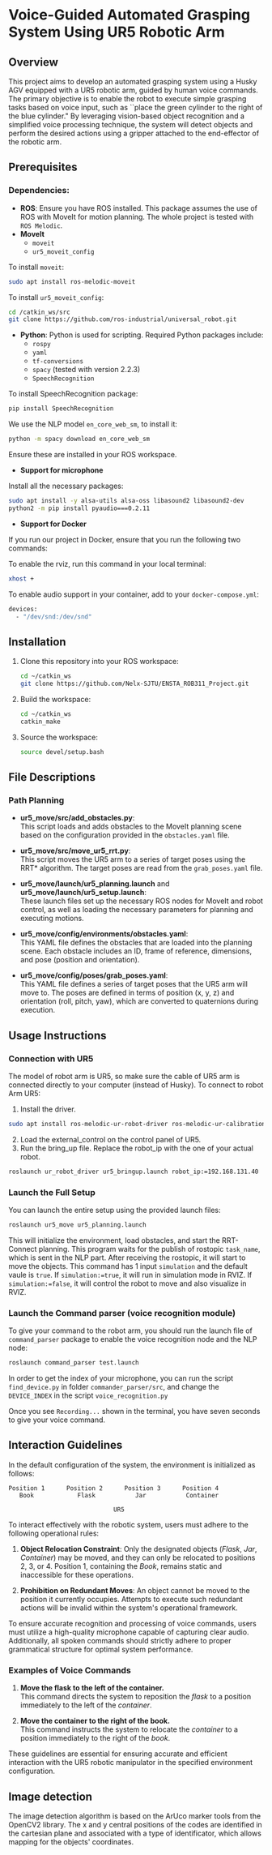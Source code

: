 # Voice-Guided Automated Grasping System Using UR5 Robotic Arm

## Overview
This project aims to develop an automated grasping system using a Husky AGV equipped with a UR5 robotic arm, guided by human voice commands. The primary objective is to enable the robot to execute simple grasping tasks based on voice input, such as ``place the green cylinder to the right of the blue cylinder." By leveraging vision-based object recognition and a simplified voice processing technique, the system will detect objects and perform the desired actions using a gripper attached to the end-effector of the robotic arm.
## Prerequisites

### Dependencies:
- **ROS**: Ensure you have ROS installed. This package assumes the use of ROS with MoveIt for motion planning. The whole project is tested with `ROS Melodic`.
- **MoveIt**
  - `moveit`
  - `ur5_moveit_config`

To install `moveit`:
```bash
sudo apt install ros-melodic-moveit
```
To install `ur5_moveit_config`:
```bash
cd /catkin_ws/src
git clone https://github.com/ros-industrial/universal_robot.git
```

- **Python**: Python is used for scripting. Required Python packages include:
  - `rospy`
  - `yaml`
  - `tf-conversions`
  - `spacy` (tested with version 2.2.3)
  - `SpeechRecognition`

To install SpeechRecognition package:

```bash
pip install SpeechRecognition
```

We use the NLP model `en_core_web_sm`, to install it:
```bash
python -m spacy download en_core_web_sm
```

Ensure these are installed in your ROS workspace.

- **Support for microphone**

Install all the necessary packages:
```bash
sudo apt install -y alsa-utils alsa-oss libasound2 libasound2-dev
python2 -m pip install pyaudio===0.2.11
```

- **Support for Docker**

If you run our project in Docker, ensure that you run the following two commands:

To enable the rviz, run this command in your local terminal:
```bash
xhost +
``` 
To enable audio support in your container, add to your `docker-compose.yml`:
```bash
devices:
  - "/dev/snd:/dev/snd"
```
## Installation

1. Clone this repository into your ROS workspace:
   ```bash
   cd ~/catkin_ws
   git clone https://github.com/Nelx-SJTU/ENSTA_ROB311_Project.git
   ```

2. Build the workspace:
   ```bash
   cd ~/catkin_ws
   catkin_make
   ```

3. Source the workspace:
   ```bash
   source devel/setup.bash
   ```


## File Descriptions
### Path Planning

- **ur5_move/src/add_obstacles.py**:  
  This script loads and adds obstacles to the MoveIt planning scene based on the configuration provided in the `obstacles.yaml` file.

- **ur5_move/src/move_ur5_rrt.py**:  
  This script moves the UR5 arm to a series of target poses using the RRT* algorithm. The target poses are read from the `grab_poses.yaml` file.

- **ur5_move/launch/ur5_planning.launch** and **ur5_move/launch/ur5_setup.launch**:  
  These launch files set up the necessary ROS nodes for MoveIt and robot control, as well as loading the necessary parameters for planning and executing motions.

- **ur5_move/config/environments/obstacles.yaml**:  
  This YAML file defines the obstacles that are loaded into the planning scene. Each obstacle includes an ID, frame of reference, dimensions, and pose (position and orientation).

- **ur5_move/config/poses/grab_poses.yaml**:  
  This YAML file defines a series of target poses that the UR5 arm will move to. The poses are defined in terms of position (x, y, z) and orientation (roll, pitch, yaw), which are converted to quaternions during execution.

## Usage Instructions

### Connection with UR5
The model of robot arm is UR5, so make sure the cable of UR5 arm is connected directly to your computer (instead of Husky). To connect to robot Arm UR5:
1. Install the driver.
```bash
sudo apt install ros-melodic-ur-robot-driver ros-melodic-ur-calibration
```
2. Load the external_control on the control panel of UR5.
3. Run the bring_up file. Replace the robot_ip with the one of your actual robot.
```bash
roslaunch ur_robot_driver ur5_bringup.launch robot_ip:=192.168.131.40
```
### Launch the Full Setup
   You can launch the entire setup using the provided launch files:
   ```bash
   roslaunch ur5_move ur5_planning.launch
   ```
   This will initialize the environment, load obstacles, and start the RRT-Connect planning. This program waits for the publish of rostopic `task_name`, which is sent in the NLP part. After receiving the rostopic, it will start to move the objects.
   This command has 1 input `simulation` and the default vaule is `true`. If `simulation:=true`, it will run in simulation mode in RVIZ. If `simulation:=false`, it will control the robot to move and also visualize in RVIZ.

### Launch the Command parser (voice recognition module)
To give your command to the robot arm, you should run the launch file of `command_parser` package to enable the voice recognition node and the NLP node:
```bash
roslaunch command_parser test.launch
```

In order to get the index of your microphone, you can run the script `find_device.py` in folder `commander_parser/src`, and change the `DEVICE_INDEX` in the script `voice_recognition.py`

Once you see `Recording...` shown in the terminal, you have seven seconds to give your voice command.

## Interaction Guidelines

In the default configuration of the system, the environment is initialized as follows:

```
Position 1      Position 2      Position 3      Position 4
   Book            Flask           Jar           Container

                             UR5
```

To interact effectively with the robotic system, users must adhere to the following operational rules:

1. **Object Relocation Constraint**: Only the designated objects (*Flask*, *Jar*, *Container*) may be moved, and they can only be relocated to positions 2, 3, or 4. Position 1, containing the *Book*, remains static and inaccessible for these operations.

2. **Prohibition on Redundant Moves**: An object cannot be moved to the position it currently occupies. Attempts to execute such redundant actions will be invalid within the system's operational framework.

To ensure accurate recognition and processing of voice commands, users must utilize a high-quality microphone capable of capturing clear audio. Additionally, all spoken commands should strictly adhere to proper grammatical structure for optimal system performance.

### Examples of Voice Commands

1. **Move the flask to the left of the container.**  
   This command directs the system to reposition the *flask* to a position immediately to the left of the *container*.

2. **Move the container to the right of the book.**  
   This command instructs the system to relocate the *container* to a position immediately to the right of the *book*. 

These guidelines are essential for ensuring accurate and efficient interaction with the UR5 robotic manipulator in the specified environment configuration.

## Image detection 

The image detection algorithm is based on the ArUco marker tools from the OpenCV2 library. The x and y central positions of the codes are identified in the cartesian plane and associated with a type of identificator, which allows mapping for the objects' coordinates.
